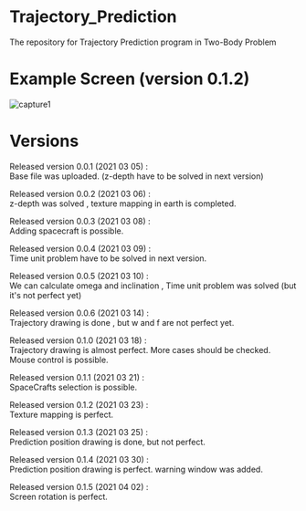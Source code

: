 # Trajectory_Prediction
The repository for Trajectory Prediction program in Two-Body Problem 
   
# Example Screen (version 0.1.2)   
![capture1](https://user-images.githubusercontent.com/61923882/112078834-74893f00-8bc2-11eb-8f1c-360f35180e6d.PNG)


# Versions
Released version 0.0.1 (2021 03 05) :   
Base file was uploaded. (z-depth have to be solved in next version)   
   
Released version 0.0.2 (2021 03 06) :  
z-depth was solved , texture mapping in earth is completed.   
   
Released version 0.0.3 (2021 03 08) :  
Adding spacecraft is possible.   
   
Released version 0.0.4 (2021 03 09) :  
Time unit problem have to be solved in next version.   
   
Released version 0.0.5 (2021 03 10) :   
We can calculate omega and inclination , Time unit problem was solved (but it's not perfect yet)   
   
Released version 0.0.6 (2021 03 14) :   
Trajectory drawing is done , but w and f are not perfect yet.   

Released version 0.1.0 (2021 03 18) :   
Trajectory drawing is almost perfect. More cases should be checked.    
Mouse control is possible.   
   
Released version 0.1.1 (2021 03 21) :   
SpaceCrafts selection is possible.
   
Released version 0.1.2 (2021 03 23) :   
Texture mapping is perfect.   
   
Released version 0.1.3 (2021 03 25) :   
Prediction position drawing is done, but not perfect.
   
Released version 0.1.4 (2021 03 30) :   
Prediction position drawing is perfect. warning window was added.   
   
Released version 0.1.5 (2021 04 02) :   
Screen rotation is perfect.   
